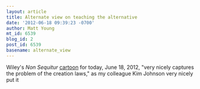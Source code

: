 ```yaml
---
layout: article
title: Alternate view on teaching the alternative
date: '2012-06-18 09:39:23 -0700'
author: Matt Young
mt_id: 6539
blog_id: 2
post_id: 6539
basename: alternate_view
---
```

Wiley's _Non Sequitur_ [cartoon](http://www.gocomics.com/nonsequitur/2012/06/18) for today, June 18, 2012, "very nicely captures the problem of the creation laws," as my colleague Kim Johnson very nicely put it
